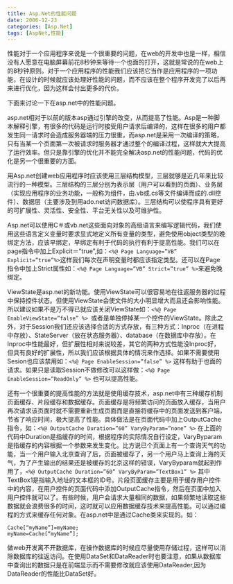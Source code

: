 ```yaml
---
title: Asp.Net的性能问题
date: 2006-12-23
categories: [Asp.Net]
tags: [AspNet,性能]
---
```


性能对于一个应用程序来说是一个很重要的问题，在web的开发中也是一样，相信没有人愿意在电脑屏幕前花8秒钟来等待一个也面的打开，这就是常说的在web上的8秒钟原则。对于一个应用程序的性能我们应该把它当作是应用程序的一项功能，在设计的时候就应该处理好性能的问题，而不应该在整个程序开发完了以后再来进行优化，因为这样会付出更多的代价。
<!--more-->
下面来讨论一下在asp.net中的性能问题。

asp.net相对于以前的版本asp通过引擎的改变，从而提高了性能。Asp是一种脚本解释引擎，有很多的代码是运行时接受用户请求后编译的，这样在很多的用户都发生同一请求时会造成服务器端的压力很重，而asp.net是采用一次编译的策略，只有当某一个页面第一次被请求时服务器才通过整个的编译过程，这样就大大提高了运行效率。但只是靠引擎的优化并不能完全解决asp.net的性能问题，代码的优化是另一个很重要的方面。

用Asp.net创建web应用程序时应该使用三层结构模型，三层就够是近几年来比较流行的一种模型。三层结构的三层分别为表示层（用户可以看到的页面）、业务层（实现应用程序的业务功能，一般称为组件，由.vb或.cs等文件编译而成的.dll控件）、数据层（主要涉及到用ado.net访问数据库）。三层结构可以使程序具有更好的可扩展性、灵活性、安全性、平台无关性以及可维护性。

Asp.net可以使用C＃或vb.net这些面向对象的高级语言来编写逻辑代码，我们使用这些语言定义变量时要求显式地定义所有变量的类型，避免使用object类型的晚绑定方法，应该早绑定，早绑定有利于代码的执行有利于提高性能。我们可以在page指令中加上Explicit＝”true”,如：`<%@ Page Language=”VB” Explicit=”true”%>`这样我们每次在声明变量时都应该指定类型。还可以在Page指令中加上Strict属性如：`<%@ Page Language=”VB” Strict=”true” %>`来避免晚绑定。

ViewState是asp.net的新功能。使用ViewState可以很容易地在往返服务器的过程中保持控件状态。但使用ViewState会使文件的大小明显增大而且还会影响性能。所以建议如果不是万不得已就应该关闭ViewState如：`<%@ Page EnableViewState=”false” %> `或者是单独停掉某一个控件的ViewState。除此之外，对于Session我们还应该选择合适的方式存放，有三种方式：Inproc（在进程中存放）、StateServer（放在状态服务器）、database（在数据库中存放）。在Inproc中性能最好，但扩展性相对来说较差，其它的两种方式性能没Inproc好，但具有良好的扩展性，所以我们应该根据具体的情况来作选择。如果不需要使用Sesion也应该禁用如：`<%@ Page EnableSession=”false” %>` 这样有助于也面的请求。如果只是读取Session不做修改可以这样做：`<%@ Page EnableSession=”ReadOnly” %>` 也可以提高性能。

还有一个很重要的提高性能的方法就是使用缓存技术，asp.net中有三种缓存机制页面缓存、片段缓存和数据缓存。页面缓存是将频繁访问的页面放入缓存，当用户再次请求该页面时就不需要重新生成页面而是直接将缓存中的页面发送到客户端，节省了响应时间，极大提高了性能。具体做法是在页面代码中加上OutputCache指令，如：`<%@ OutputCache Duration=”60” VaryByParam=”none” %>` 在上面的代码中Duration是指缓存的时间，根据程序的实际情况自行设定，VaryByparam是指缓存的内容根据一个参数来发生变化。比方说已个页面上有一个查询天气的功能，当一个用户输入北京查询了后，页面被缓存了，另一个用户马上查询上海的天气，为了产生输出的结果还是被缓存的北京这样的错误，VaryByparam就起到作用了，`<%@ OutputCache Duration=”60” VaryByParam=”TextBox1” %>` 其中TextBox1是指输入地址的文本框的ID号。片段页面缓存主要是用于缓存用户控件中的内容，在用户控件的页面代码中添加OutputCache指令，然后在页面中加入用户控件就可以了。有些时候，用户会请求大量相同的数据，如果频繁地读取这些数据就会浪费很多的时间，这时就可以应用数据缓存技术来提高性能。可以通过编程的方式来缓存任何对象。在asp.net中是通过Cache类来实现的。如：

```
Cache[“myName”]=myName;  
myName=Cache[“myName”];
```

做web开发离不开数据库，在操作数据库的时候应尽量使用存储过程，这样可以消除数据库的往返访问。在使用DataSet和DataReader时也要注意，如果从数据库中查询出的数据只是在前端显示而不需要修改就应该使用DataReader,因为DataReader的性能比DataSet好。

